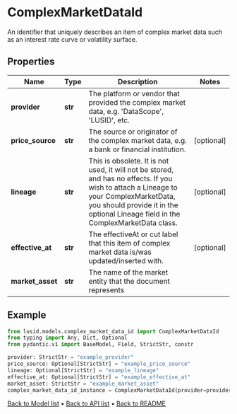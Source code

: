 # ComplexMarketDataId

An identifier that uniquely describes an item of complex market data such as an interest rate curve or volatility surface.
## Properties
Name | Type | Description | Notes
------------ | ------------- | ------------- | -------------
**provider** | **str** | The platform or vendor that provided the complex market data, e.g. &#39;DataScope&#39;, &#39;LUSID&#39;, etc. | 
**price_source** | **str** | The source or originator of the complex market data, e.g. a bank or financial institution. | [optional] 
**lineage** | **str** | This is obsolete. It is not used, it will not be stored, and has no effects. If you wish to attach a Lineage to your ComplexMarketData, you should provide it in the optional Lineage field in the ComplexMarketData class. | [optional] 
**effective_at** | **str** | The effectiveAt or cut label that this item of complex market data is/was updated/inserted with. | [optional] 
**market_asset** | **str** | The name of the market entity that the document represents | 
## Example

```python
from lusid.models.complex_market_data_id import ComplexMarketDataId
from typing import Any, Dict, Optional
from pydantic.v1 import BaseModel, Field, StrictStr, constr

provider: StrictStr = "example_provider"
price_source: Optional[StrictStr] = "example_price_source"
lineage: Optional[StrictStr] = "example_lineage"
effective_at: Optional[StrictStr] = "example_effective_at"
market_asset: StrictStr = "example_market_asset"
complex_market_data_id_instance = ComplexMarketDataId(provider=provider, price_source=price_source, lineage=lineage, effective_at=effective_at, market_asset=market_asset)

```

[Back to Model list](../README.md#documentation-for-models) &#8226; [Back to API list](../README.md#documentation-for-api-endpoints) &#8226; [Back to README](../README.md)

